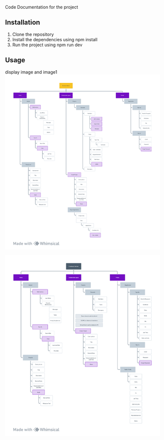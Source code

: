 Code Documentation for the project

## Installation
1. Clone the repository
2. Install the dependencies using npm install
3. Run the project using npm run dev
 
## Usage

display image and image1
![alt text](image.png)

![alt text](image1.png)

